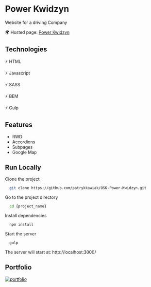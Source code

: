 
# Power Kwidzyn

Website for a driving Company

🌍 Hosted page: [Power Kwidzyn](https://power-kwidzyn.pl/)


## Technologies

⚡️ HTML

⚡️ Javascript

⚡️ SASS

⚡️ BEM

⚡️ Gulp


## Features

- RWD
- Accordions
- Subpages
- Google Map

## Run Locally

Clone the project

```bash
  git clone https://github.com/patrykkawiak/OSK-Power-Kwidzyn.git
```

Go to the project directory

```bash
  cd {project_name}
```

Install dependencies

```bash
  npm install
```

Start the server

```bash
  gulp
```

The server will start at: http://localhost:3000/
##  Portfolio
[![portfolio](https://img.shields.io/badge/my_portfolio-000?style=for-the-badge&logo=ko-fi&logoColor=white)](https://portfolio-patrykkawiak.vercel.app/)
